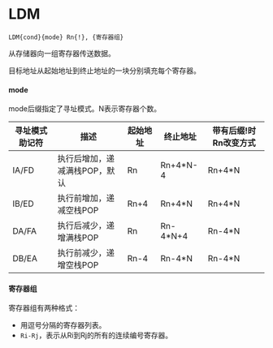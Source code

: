 # LDM	

```
LDM{cond}{mode} Rn{!}, {寄存器组}
```

从存储器向一组寄存器传送数据。

目标地址从起始地址到终止地址的一块分别填充每个寄存器。

#### mode

mode后缀指定了寻址模式。N表示寄存器个数。

| 寻址模式助记符 | 描述 | 起始地址 | 终止地址 | 带有后缀!时Rn改变方式 |
|---|---|---|---|---|
| IA/FD | 执行后增加，递减满栈POP，默认 | Rn | Rn+4*N-4 | Rn+4*N |
| IB/ED | 执行前增加，递减空栈POP | Rn+4 | Rn+4*N | 	Rn+4*N |
| DA/FA | 执行后减少，递增满栈POP | Rn | Rn-4*N+4 | Rn-4*N |
| DB/EA | 执行前减少，递增空栈POP | Rn-4 | Rn-4*N	 | Rn-4*N |

#### 寄存器组

寄存器组有两种格式：
- 用逗号分隔的寄存器列表。
- `Ri-Rj`，表示从Ri到Rj的所有的连续编号寄存器。